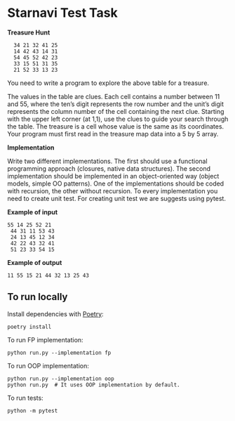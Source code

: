# Starnavi Test Task

**Treasure Hunt**

```
  34 21 32 41 25
  14 42 43 14 31
  54 45 52 42 23
  33 15 51 31 35
  21 52 33 13 23
 ```

You need to write a program to explore the above table for a treasure. 

The values in the table are clues. Each cell contains a number between 11 and 55, where the ten’s
digit represents the row number and the unit’s digit represents the column number of the cell
containing the next clue. Starting with the upper left corner (at 1,1), use the clues to guide your
search through the table. The treasure is a cell whose value is the same as its coordinates.
Your program must first read in the treasure map data into a 5 by 5 array.

**Implementation**

Write two different implementations. The first should use a functional programming approach
(closures, native data structures). The second implementation should be implemented in an
object-oriented way (object models, simple OO patterns). One of the implementations should be
coded with recursion, the other without recursion. To every implementation you need to create unit
test. For creating unit test we are suggests using pytest.

**Example of input**

 ```
 55 14 25 52 21
  44 31 11 53 43
  24 13 45 12 34
  42 22 43 32 41
  51 23 33 54 15
```

**Example of output**

```11 55 15 21 44 32 13 25 43```

## To run locally

Install dependencies with [Poetry](https://python-poetry.org/docs/):
```
poetry install
```

To run FP implementation:
```
python run.py --implementation fp
```

To run OOP implementation:
```
python run.py --implementation oop
python run.py  # It uses OOP implementation by default.

```
To run tests:
```
python -m pytest
```


